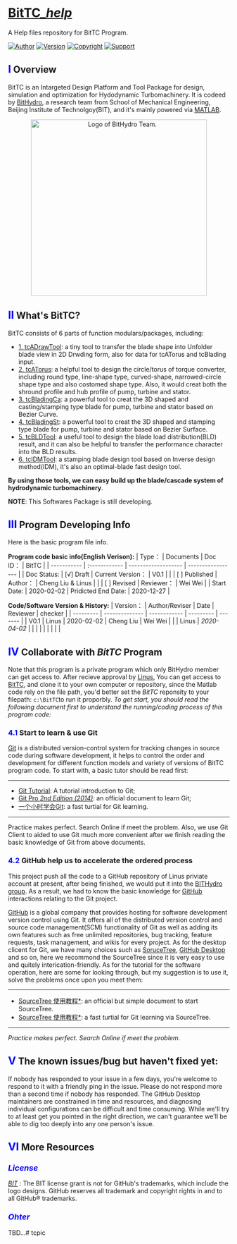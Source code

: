 # [BitTC_*help*](https://github.com/linuskirt/BitTC)
A Help files repository for BitTC Program.

[![Author](https://img.shields.io/badge/Power%20by-BITHydro-orange.svg?style=flat&amp;amp;colorA=E1523D&amp;amp;colorB=007D8A)](https://github.com/linuskirt)
[![Version](https://img.shields.io/badge/release-v0.1-blue&style=plastic)](https://github.com/linuskirt/BitTC/releases/tag/tcAtorusV0.1)
[![Copyright](https://img.shields.io/badge/Copyright-BIT-red.svg?style=flat&amp;amp;colorA=E1523D&amp;amp;colorB=007D8A)](https://github.com/orgs/BITHydro/teams/bittc)
[![Support](https://img.shields.io/badge/Support-VRC&ROMAC-success?logo=BIT&style=?style=for-the-badge&logo=appveyor)](https://www.bit.edu.cn/)

## **<font color=blue size=5>Ⅰ</font>** Overview

  BitTC is an Intargeted Design Platform and Tool Package for design, simulation and optimization for Hydodynamic Turbomachinery. It is codeed by [BitHydro](https://github.com/BITHydro), a research team from School of Mechanical Engineering, Beijing Institute of Technolgoy(BIT), and it's mainly powered via [MATLAB](https://www.mathworks.com).

<div align=center><img src="_Help/help/img/HydroLogo.jpg" width="400" alt="Logo of BitHydro Team."/>
</div>

## **<font color=blue size=5>Ⅱ</font>** What's BitTC?

BitTC consists of 6 parts of function modulars/packages, including:

 - [1. tcADrawTool](https://central.github.com/deployments/desktop/desktop/latest/darwin): a tiny tool to transfer the blade shape into Unfolder blade view in 2D Drwding form, also for data for tcATorus and tcBlading input.
 - [2. tcATorus](https://github.com/linuskirt/BitTC/tree/tcATorus): a helpful tool to design the circle/torus of torque converter, including round type, line-shape type, curved-shape, narrowed-circle shape type and also costomed shape type. Also, it would creat both the shround profile and hub profile of pump, turbine and stator.
 - [3. tcBladingCa](https://central.github.com/deployments/desktop/desktop/latest/win32?format=msi): a powerful tool to creat the 3D shaped and casting/stamping type blade for pump, turbine and stator based on Bezier Curve.
 - [4. tcBladingSt](https://central.github.com/deployments/desktop/desktop/latest/darwin): a powerful tool to creat the 3D shaped and stamping type blade for pump, turbine and stator based on Bezier Surface.
 - [5. tcBLDTool](https://central.github.com/deployments/desktop/desktop/latest/win32): a useful tool to design the blade load distribution(BLD) result, and it can also be helpful to transfer the performance character into the BLD results.
 - [6. tcIDMTool](https://central.github.com/deployments/desktop/desktop/latest/win32?format=msi): a stamping blade design tool based on Inverse design method(IDM), it's also an optimal-blade fast design tool.

**By using those tools, we can easy build up the blade/cascade system of hydrodynamic turbomachinery**.

**NOTE**: This Softwares Package is still developing.

## **<font color=blue size=5>Ⅲ</font>** Program Developing Info  

Here is the basic program file info.  

**Program code basic info(English Verison):**
| Type：      | Documents     | Doc ID：            | BitTC             |
| ----------- | :------------ | ------------------- | ----------------- |
| Doc Status: | [√] Draft     | Current Version：   | V0.1              |
|             | [ ] Published | Author：            | Cheng Liu & Linus |
|             | [ ] Revised   | Reviewer：          | Wei Wei           |
| Start Date: | 2020-02-02    | Pridicted End Date: | 2020-12-27        |

**Code/Software Version & History:**
| Version： | Author/Reviser | Date         | Reviewer  | checker |
| --------- | -------------- | ------------ | --------- | ------- |
| V0.1      | Linus          | 2020-02-02   | Cheng Liu | Wei Wei |
|           | Linus          | *2020-04-02* |           |         |
|           |                |              |           |         |

## **<font color=blue size=5>Ⅳ</font>** Collaborate with *BitTC* Program

Note that this program is a private program which only BitHydro member can get access to. After recieve approval by [Linus](mailto:linuskirt@live.cn), You can get access to [BitTC](https://github.com/linuskirt/BitTC), and clone it to your own computer or repository, since the Matlab code rely on the file path, you'd better set the *BitTC* reponsity to your filepath: `c:\BitTC`to run it proporbly.
*To get start, you should read the following document first to understand the running/coding process of this program code:*
    
### **<font color=blue>4.1</font>** Start to  learn & use Git

[Git](https://en.wikipedia.org/wiki/Git) is a distributed version-control system for tracking changes in source code during software development, it helps to control the order and development for different function models and variety of versions of BitTC program code. To start with, a basic tutor should be read first:

--- 
- [Git Tutorial](https://git-scm.com/docs/gittutorial): A tutorial introduction to Git;
- [Git Pro *2nd Edition (2014)*](https://git-scm.com/book/en/v2): an official document to learn Git;
- [一个小时学会Git](https://www.cnblogs.com/best/p/7474442.html): a fast turtial for Git learning.
---
Practice makes perfect. Search Online if meet the problem. Also, we use Git Client to aided to use Git much more convenient after we finish reading the basic knowledge of Git from above documents.

### **<font color=blue>4.2</font>** GitHub help us to accelerate the ordered process

This project push all the code to a GitHub repository of Linus priviate account at present, after being finished, we would put it into the [BITHydro group](https://github.com/BITHydro/BitTC). As a result, we had to know the basic knowledge for [GitHub](https://github.com/desktop/desktop/blob/development/CODE_OF_CONDUCT.md) interactions relating to the Git project.

[GitHub](https://en.wikipedia.org/wiki/GitHub) is a global company that provides hosting for software development version control using Git.  It offers all of the distributed version control and source code management(SCM) functionality of Git as well as adding its own features such as free unlimited repositories, bug tracking, feature requests, task management, and wikis for every project. As for the desktop clicent for Git, we have many choices such as [SoruceTree](https://www.sourcetreeapp.com/), [GitHub Desktop](https://desktop.github.com/) and so on, here we recommond the SourceTree since it is very easy to use and quitely interication-friendly. As for the tutorial for the software operation, here are some for looking through, but my suggestion is to use it, solve the problems once upon you meet them:

--- 
- [SourceTree 使用教程*](https://confluence.atlassian.com/get-started-with-sourcetree/get-started-with-sourcetree-847359026.html): an official but simple document to start SourceTree.
- [SourceTree 使用教程*](https://www.jianshu.com/p/6b5ed581b158): a fast turtial for Git learning via SourceTree.  
---
*Practice makes perfect. Search Online if meet the problem.*

## **<font color=blue size=5>Ⅴ</font>** The known issues/bug but haven't fixed yet:

If nobody has responded to your issue in a few days, you're welcome to respond to it with a friendly ping in the issue. Please do not respond more than a second time if nobody has responded. The GitHub Desktop maintainers are constrained in time and resources, and diagnosing individual configurations can be difficult and time consuming. While we'll try to at least get you pointed in the right direction, we can't guarantee we'll be able to dig too deeply into any one person's issue.


## **<font color=blue size=5>Ⅵ</font>** More Resources

### **<font color=blue size=4>* License *</font>** 

*[BIT](LICENSE)* : The BIT license grant is not for GitHub's trademarks, which include the logo
designs. GitHub reserves all trademark and copyright rights in and to all GitHub® trademarks.

### **<font color=blue size=4>* Ohter *</font>** 

TBD...# tcpic
